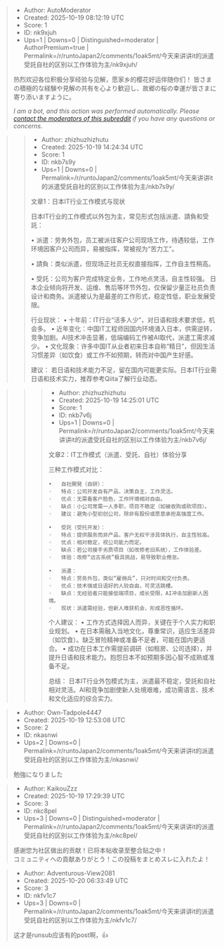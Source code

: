 > - Author: AutoModerator
> - Created: 2025-10-19 08:12:19 UTC
> - Score: 1
> - ID: nk9xjuh
> - Ups=1 | Downs=0 | Distinguished=moderator | AuthorPremium=true | Permalink=/r/runtoJapan2/comments/1oak5mt/今天来讲讲it的派遣受託自社的区别以工作体验为主/nk9xjuh/
>
> 热烈欢迎各位积极分享经验与见解，愿家乡的樱花好运伴随你们！
> 皆さまの積極的な経験や見解の共有を心より歓迎し、故郷の桜の幸運が皆さまに寄り添いますように。
> 
> *I am a bot, and this action was performed automatically. Please [contact the moderators of this subreddit](/message/compose/?to=/r/runtoJapan2) if you have any questions or concerns.*

>> - Author: zhizhuzhizhutu
>> - Created: 2025-10-19 14:24:34 UTC
>> - Score: 1
>> - ID: nkb7s9y
>> - Ups=1 | Downs=0 | Permalink=/r/runtoJapan2/comments/1oak5mt/今天来讲讲it的派遣受託自社的区别以工作体验为主/nkb7s9y/
>>
>> 文章1：日本IT行业工作模式与现状
>> 
>> 日本IT行业的工作模式以外包为主，常见形式包括派遣、請負和受託：
>> 
>> 	•	派遣：劳务外包，员工被派往客户公司现场工作，待遇较低，工作环境因客户公司而异，易被指挥，常被视为“苦力工”。
>> 
>> 	•	請負：类似派遣，但现场正社员无权直接指挥，工作自主性稍高。
>> 
>> 	•	受託：公司为客户完成特定业务，工作地点灵活，自主性较强。 日本企业倾向将开发、运维、售后等环节外包，仅保留少量正社员负责设计和商务。派遣被认为是最差的工作形式，稳定性低，职业发展受限。
>> 
>> 行业现状：
>> 	•	十年前：IT行业“活多人少”，对日语和技术要求低，机会多。
>> 	•	近年变化：中国IT工程师因国内环境涌入日本，供需逆转，竞争加剧。AI技术冲击显著，低端编码工作被AI取代，派遣工需求减少。
>> 	•	文化现象：许多中国IT从业者初来日本自称“精日”，但因生活习惯差异（如饮食）或工作不如预期，转而对中国产生好感。
>> 
>> 建议：
>> 若日语和技术能力不足，留在国内可能更实际。日本IT行业需日语和技术实力，推荐参考Qiita了解行业动态。

>>> - Author: zhizhuzhizhutu
>>> - Created: 2025-10-19 14:25:01 UTC
>>> - Score: 1
>>> - ID: nkb7v6j
>>> - Ups=1 | Downs=0 | Permalink=/r/runtoJapan2/comments/1oak5mt/今天来讲讲it的派遣受託自社的区别以工作体验为主/nkb7v6j/
>>>
>>> 文章2：IT工作模式（派遣、受託、自社）体验分享
>>> 
>>> 三种工作模式对比：
>>> 
>>> 	•	自社開発（自研）：
>>> 	◦	特点：公司开发自有产品，决策自主，工作灵活。
>>> 	◦	优点：无需看客户脸色，工作环境相对自由。
>>> 	◦	缺点：小公司常需一人多职，项目不稳定（如被收购或砍项目）。
>>> 	◦	建议：避免小型初创公司，除非有股份或愿意承担高强度工作。
>>> 
>>> 	•	受託（受托开发）：
>>> 	◦	特点：提供服务而非产品，客户无权干涉具体执行，自主性较高。
>>> 	◦	优点：相对稳定，视公司能力而定。
>>> 	◦	缺点：若公司接手劣质项目（如改修老旧系统），工作体验差。
>>> 	◦	体验：改修“远古系统”极具挑战，易导致职业倦怠。
>>> 
>>> 	•	派遣：
>>> 	◦	特点：劳务外包，类似“雇佣兵”，只对时间和交付负责。
>>> 	◦	优点：技术强或日语好的人较自由，可灵活跳槽。
>>> 	◦	缺点：无经验者只能接低端项目，成长受限，AI冲击加剧新人困境。
>>> 	◦	现状：派遣需经验，但新人难获机会，形成恶性循环。
>>> 
>>> 个人建议：
>>> 	•	工作方式选择因人而异，关键在于个人实力和职业规划。
>>> 	•	在日本需融入当地文化，尊重常识，适应生活差异（如饮食）。缺乏冒险精神或准备不足者，可能在国内更适合。
>>> 	•	成功在日本工作需提前调研（如租房、公司选择），并提升日语和技术能力。抱怨日本不如预期多因心智不成熟或准备不足。
>>> 
>>> 总结：
>>> 日本IT行业外包模式为主，派遣最不稳定，受託和自社相对灵活。AI和竞争加剧使新人处境艰难，成功需语言、技术和文化适应的综合实力。

> - Author: Own-Tadpole4447
> - Created: 2025-10-19 12:53:08 UTC
> - Score: 2
> - ID: nkasnwi
> - Ups=2 | Downs=0 | Permalink=/r/runtoJapan2/comments/1oak5mt/今天来讲讲it的派遣受託自社的区别以工作体验为主/nkasnwi/
>
> 勉強になりました

> - Author: KaikouZzz
> - Created: 2025-10-19 17:29:39 UTC
> - Score: 3
> - ID: nkc8pel
> - Ups=3 | Downs=0 | Distinguished=moderator | Permalink=/r/runtoJapan2/comments/1oak5mt/今天来讲讲it的派遣受託自社的区别以工作体验为主/nkc8pel/
>
> 感谢您为社区做出的贡献！已将本帖收录至整合贴之中！  
> コミュニティへの貢献ありがとう！この投稿をまとめスレに入れたよ！

> - Author: Adventurous-View2081
> - Created: 2025-10-20 06:33:49 UTC
> - Score: 3
> - ID: nkfv1c7
> - Ups=3 | Downs=0 | Permalink=/r/runtoJapan2/comments/1oak5mt/今天来讲讲it的派遣受託自社的区别以工作体验为主/nkfv1c7/
>
> 这才是runsub应该有的post啊，👍
